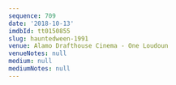 ```yaml
---
sequence: 709
date: '2018-10-13'
imdbId: tt0150855
slug: hauntedween-1991
venue: Alamo Drafthouse Cinema - One Loudoun
venueNotes: null
medium: null
mediumNotes: null
---
```


